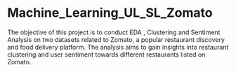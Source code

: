 # Machine_Learning_UL_SL_Zomato
The objective of this project is to conduct EDA , Clustering and Sentiment Analysis on two datasets related to Zomato, a popular restaurant discovery and food delivery platform. The analysis aims to gain insights into restaurant clustering and user sentiment towards different restaurants listed on Zomato.
